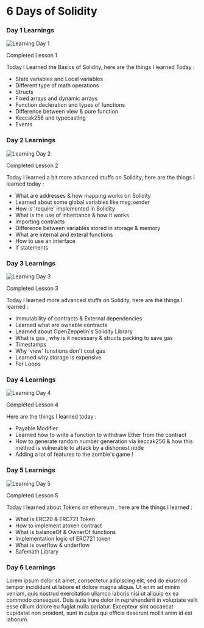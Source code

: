 # 6 Days of Solidity

### Day 1 Learnings

![Learning Day 1](https://user-images.githubusercontent.com/85495019/149820707-ff44da81-624e-495d-80b2-9ebf18ec9522.png)


Completed Lesson 1

Today I Learned the Basics of Solidity, here are the things I learned Today :

* State variables and Local variables
* Different type of math operations
* Structs
* Fixed arrays and  dynamic arrays
* Function decleration and types of functions
* Difference between view & pure function
* Keccak256 and typecasting
* Events


### Day 2 Learnings

![Learning Day 2](https://user-images.githubusercontent.com/85495019/149985802-cbde04b3-b52d-4092-8da9-131a79b2a2b9.png)


Completed Lesson 2

Today I learned a bit more advanced stuffs on Solidity, here are the things I learned today :

* What are addresses & how mapping works on Solidity
* Learned about some global variables like msg.sender
* How is 'require' implemented in Solidity
* What is the use of inheritance & how it works
* Importing contracts
* Difference between variables stored in storage & memory
* What are internal and exteral functions
* How to use an interface
* If statements


### Day 3 Learnings

![Learning Day 3](https://user-images.githubusercontent.com/85495019/150294623-a381242c-f2cf-4343-8fe7-3e78e7590db6.png)


Completed Lesson 3

Today I learned more advanced stuffs on Solidity, here are the things I learned :

* Immutability of contracts & External dependencies
* Learned what are ownable contracts
* Learned about OpenZeppelin's Solidity Library
* What is gas , why is it necessary & structs packing to save gas
* Timestamps
* Why 'view' funstions don't cost gas
* Learned why storage is expensive
* For Loops


### Day 4 Learnings

![Learning Day 4](https://user-images.githubusercontent.com/85495019/150396869-8abfe31c-23bb-465b-a048-7865597b0f7d.png)


Completed Lesson 4

Here are the things I learned today :

* Payable Modifier
* Learned how to write a function to withdraw Ether from the contract
* How to generate random number generation via keccak256 & how this method is vulnerable to attack by a dishonest node
* Adding a lot of features to the zombie's game !


### Day 5 Learnings

![Learning Day 5](https://user-images.githubusercontent.com/85495019/150633671-a069796f-d845-4182-8115-d8f81d8a87cc.png)


Completed Lesson 5

Today I learned about Tokens on ethereum , here are the things I learned :

* What is ERC20 & ERC721 Token
* How to implement atoken contract
* What is balanceOf & OwnerOf functions
* Implementation logic of ERC721 token
* What is overflow & underflow
* Safemath Library


### Day 6 Learnings

Lorem ipsum dolor sit amet, consectetur adipiscing elit, sed do eiusmod tempor incididunt ut labore et dolore magna aliqua. Ut enim ad minim veniam, quis nostrud exercitation ullamco laboris nisi ut aliquip ex ea commodo consequat. Duis aute irure dolor in reprehenderit in voluptate velit esse cillum dolore eu fugiat nulla pariatur. Excepteur sint occaecat cupidatat non proident, sunt in culpa qui officia deserunt mollit anim id est laborum.
